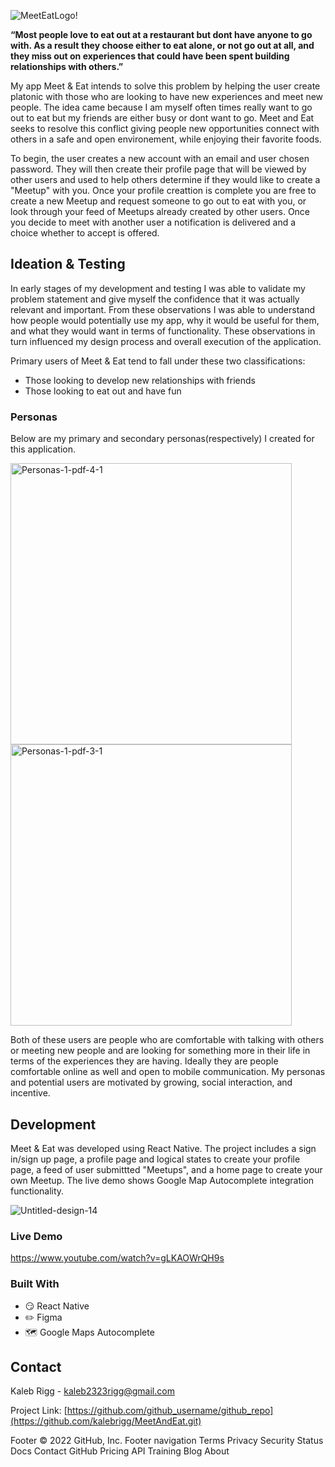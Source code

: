 <!-- Here's a blank template to get started:
**To avoid retyping too much info. Do a search and replace with your text editor for the following:**
`github_username`, `github_repo`, `twitter_handle`, `email` -->

<!-- ABOUT THE PROJECT 
## Meet & Eat -->
![MeetEatLogo!](https://i.ibb.co/55WnHQx/header-Image.png)

**“Most people love to eat out at a restaurant but dont have anyone to go with. As a result they
choose either to eat alone, or not go out at all, and they miss out on experiences that could have
been spent building relationships with others.”**

My app Meet & Eat intends to solve this problem 
by helping the user create platonic with those who are looking to have new experiences and meet new people. 
The idea came because I am myself often times really want to go out to eat but my friends are either busy or dont want to go. 
Meet and Eat seeks to resolve this conflict giving people new opportunities connect with others in a safe and open environement, while enjoying 
their favorite foods. 

To begin, the user creates a new account with an email and user chosen password. They will then create their profile page that will be viewed by other users 
and used to help others determine if they would like to create a "Meetup" with you. Once your profile creattion is complete you are free to create a new Meetup and request 
someone to go out to eat with you, or look through your feed of Meetups already created by other users. Once you decide to meet with another user a notification is
delivered and a choice whether to accept is offered. 

## Ideation & Testing

In early stages of my development and testing I was able to validate my problem statement
and give myself the confidence that it was actually relevant and important. From these
observations I was able to understand how people would potentially use my app, why it would be
useful for them, and what they would want in terms of functionality. These observations in turn
influenced my design process and overall execution of the application.

Primary users of Meet & Eat tend to fall under these two classifications: 
* Those looking to develop new relationships with friends
* Those looking to eat out and have fun

### Personas
Below are my primary and secondary personas(respectively) I created for this application.

<img src="https://i.ibb.co/qCX1Gc5/Personas-1-pdf-4-1.png" alt="Personas-1-pdf-4-1" height="450"> <img src="https://i.ibb.co/2SMwqSq/Personas-1-pdf-3-1.png" alt="Personas-1-pdf-3-1" height="450">


Both of these users are people who are comfortable with talking with others or meeting new
people and are looking for something more in their life in terms of the experiences they are
having. Ideally they are people comfortable online as well and open to mobile communication.
My personas and potential users are motivated by growing, social interaction, and incentive.

## Development 

Meet & Eat was developed using React Native. The project includes a sign in/sign up page, a profile page and logical states to create your profile page, a feed 
of user submittted "Meetups", and a home page to create your own Meetup. The live demo shows Google Map Autocomplete integration functionality. 

<img src="https://i.ibb.co/smGQpJ9/Untitled-design-14.png" alt="Untitled-design-14" border="0">

### Live Demo
https://www.youtube.com/watch?v=gLKAOWrQH9s

### Built With

* :smirk: React Native
* :pencil2: Figma
* :world_map:	 Google Maps Autocomplete




<!-- CONTACT -->
## Contact

Kaleb Rigg - kaleb2323rigg@gmail.com 

Project Link: [https://github.com/github_username/github_repo](https://github.com/kalebrigg/MeetAndEat.git)


<!-- MARKDOWN LINKS & IMAGES -->
<!-- https://www.markdownguide.org/basic-syntax/#reference-style-links -->
[contributors-shield]: https://img.shields.io/github/contributors/NicolasBrondin/basic-readme-template.svg?style=flat-square
[contributors-url]: https://github.com/NicolasBrondin/basic-readme-template/graphs/contributors
[forks-shield]: https://img.shields.io/github/forks/NicolasBrondin/basic-readme-template.svg?style=flat-square
[forks-url]: https://github.com/NicolasBrondin/basic-readme-template/network/members
[stars-shield]: https://img.shields.io/github/stars/NicolasBrondin/basic-readme-template.svg?style=flat-square
[stars-url]: https://github.com/NicolasBrondin/basic-readme-template/stargazers
[issues-shield]: https://img.shields.io/github/issues/NicolasBrondin/basic-readme-template.svg?style=flat-square
[issues-url]: https://github.com/NicolasBrondin/basic-readme-template/issues
[license-shield]: https://img.shields.io/github/license/NicolasBrondin/basic-readme-template.svg?style=flat-square
[license-url]: https://github.com/NicolasBrondin/basic-readme-template/blob/master/LICENSE.txt
[linkedin-shield]: https://img.shields.io/badge/-LinkedIn-black.svg?style=flat-square&logo=linkedin&colorB=555
[linkedin-url]: https://linkedin.com/in/othneildrew
[product-screenshot]: docs/cover.jpg
Footer
© 2022 GitHub, Inc.
Footer navigation
Terms
Privacy
Security
Status
Docs
Contact GitHub
Pricing
API
Training
Blog
About
